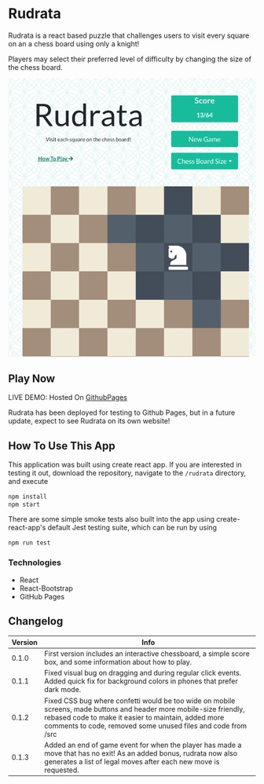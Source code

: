 # Rudrata

Rudrata is a react based puzzle that challenges users to visit every square on an a chess board using only a knight!

Players may select their preferred level of difficulty by changing the size of the chess board.

![screenshot](https://github.com/OulipianSummer/rudrata/blob/master/screenshot.png)


## Play Now
LIVE DEMO: Hosted On [GithubPages](https://oulipiansummer.github.io/rudrata/)

Rudrata has been deployed for testing to Github Pages, but in a future update, expect to see Rudrata on its own website!


## How To Use This App

This application was built using create react app. If you are interested in testing it out, download the repository, navigate to the ```/rudrata``` directory, and execute

    npm install
    npm start

There are some simple smoke tests also built into the app using create-react-app's default Jest testing suite, which can be run by using

    npm run test


### Technologies

 - React
 - React-Bootstrap
 - GitHub Pages

## Changelog

Version | Info
----------|-----------
0.1.0  | First version includes an interactive chessboard, a simple score box, and some information about how to play.
0.1.1  | Fixed visual bug on dragging and during regular click events. Added quick fix for background colors in phones that prefer dark mode.
0.1.2  | Fixed CSS bug where confetti would be too wide on mobile screens, made buttons and header more mobile-size friendly, rebased code to make it easier to maintain, added more comments to code, removed some unused files and code from /src
0.1.3  | Added an end of game event for when the player has made a move that has no exit! As an added bonus, rudrata now also generates a list of legal moves after each new move is requested.
